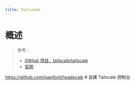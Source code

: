 ```yaml
---
title: Tailscale
---
```


# 概述

> 参考：
> - [GitHub 项目，tailscale/tailscale](https://github.com/tailscale/tailscale)
> - [官网](https://tailscale.com/)

<https://github.com/juanfont/headscale> # 自建 Tailscale 控制台
